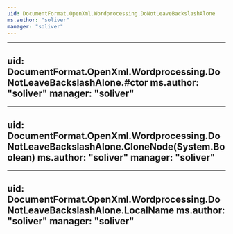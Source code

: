 ```yaml
---
uid: DocumentFormat.OpenXml.Wordprocessing.DoNotLeaveBackslashAlone
ms.author: "soliver"
manager: "soliver"
---
```


---
uid: DocumentFormat.OpenXml.Wordprocessing.DoNotLeaveBackslashAlone.#ctor
ms.author: "soliver"
manager: "soliver"
---

---
uid: DocumentFormat.OpenXml.Wordprocessing.DoNotLeaveBackslashAlone.CloneNode(System.Boolean)
ms.author: "soliver"
manager: "soliver"
---

---
uid: DocumentFormat.OpenXml.Wordprocessing.DoNotLeaveBackslashAlone.LocalName
ms.author: "soliver"
manager: "soliver"
---
